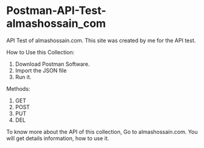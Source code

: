 # Postman-API-Test-almashossain_com
 API Test of almashossain.com. This site was created by me for the API test.
 
 How to Use this Collection:
 
1. Download Postman Software.
2. Import the JSON file
3. Run it.

 Methods:

1. GET
2. POST
3. PUT
4. DEL
 
 To know more about the API of this collection, Go to almashossain.com. You will get details information, how to use it. 

